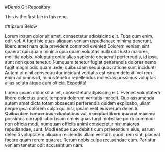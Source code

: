#Demo Git Repository

This is the first file in this repo.

##Ipsum Below

Lorem ipsum dolor sit amet, consectetur adipisicing elit. Fuga cum enim, odit vel. A fugit hic quasi aliquam veniam repudiandae minima deserunt, libero amet nam quia provident commodi eveniet! Dolorem veniam sint quaerat quisquam minima quia quam voluptas nulla odit iusto maiores, mollitia nobis. Voluptate optio alias sapiente obcaecati perferendis, id ipsa, sunt non quos tenetur. Numquam tenetur fugiat perferendis dolores nemo fugit magni odio quam unde, quibusdam sequi quos ratione sunt incidunt! Autem et nihil consequuntur incidunt veritatis est earum deleniti vel rem enim ad omnis id, minus tenetur repellendus molestias possimus voluptas alias soluta atque eum officia. Expedita!

Lorem ipsum dolor sit amet, consectetur adipisicing elit. Eveniet voluptatem libero delectus unde, tempora dolorum veritatis impedit. Quo assumenda autem amet dicta totam obcaecati perferendis quidem explicabo, ullam neque ipsa dolorem culpa qui nisi, ipsam velit eius rerum deleniti. Quibusdam temporibus voluptatibus vel, excepturi libero quaerat maxime possimus corrupti laboriosam omnis quas fugit molestiae porro commodi non officia modi, numquam officiis animi consectetur nisi maiores repudiandae, sunt. Modi eaque quo debitis cum praesentium eius, earum deleniti voluptatem aliquam reiciendis ullam veritatis quod, rem sint, placeat facere quam rerum quaerat. Rerum nobis culpa recusandae cum. Pariatur veniam tenetur odit accusantium nam.



